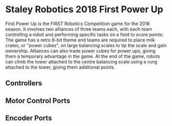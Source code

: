 # Staley Robotics 2018 First Power Up

First Power Up is the FIRST Robotics Competition game for the 2018 season. It involves two alliances of three teams each, with each team controlling a robot and performing specific tasks on a field to score points. The game has a retro 8-bit theme and teams are required to place milk crates, or "power cubes", on large balancing scales to tip the scale and gain ownership. Alliances can also trade power cubes for power ups, giving them a temporary advantage in the game. At the end of the game, robots can climb the tower attached to the centre balancing scale using a rung attached to the tower, giving them additional points.

## Controllers

## Motor Control Ports

## Encoder Ports
